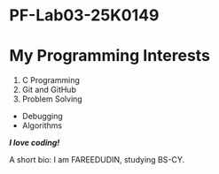 # PF-Lab03-25K0149
# My Programming Interests

1. C Programming
2. Git and GitHub
3. Problem Solving

- Debugging
- Algorithms

**_I love coding!_**

A short bio: I am FAREEDUDIN, studying BS-CY.
